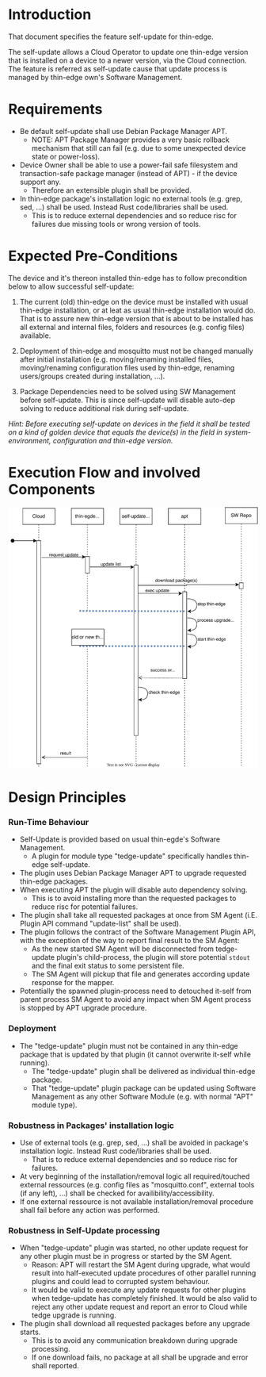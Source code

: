 # Introduction

That document specifies the feature self-update for thin-edge.

The self-update allows a Cloud Operator to update one thin-edge version that is installed on a device to a newer version, via the Cloud connection. The feature is referred as self-update cause that update process is managed by thin-edge own's Software Management.

# Requirements

* Be default self-update shall use Debian Package Manager APT.
  * NOTE: APT Package Manager provides a very basic rollback mechanism that still can fail (e.g. due to some unexpected device state or power-loss).
* Device Owner shall be able to use a power-fail safe filesystem and transaction-safe package manager (instead of APT) - if the device support any.
  * Therefore an extensible plugin shall be provided.
* In thin-edge package's installation logic no external tools (e.g. grep, sed, ...) shall be used. Instead Rust code/libraries shall be used.
  * This is to reduce external dependencies and so reduce risc for failures due missing tools or wrong version of tools.

# Expected Pre-Conditions 

The device and it's thereon installed thin-edge has to follow precondition below to allow successful self-update:

1) The current (old) thin-edge on the device must be installed with usual thin-edge installation, or at leat as usual thin-edge installation would do. That is to assure new thin-edge version that is about to be installed has all external and internal files, folders and resources (e.g. config files) available.
2) Deployment of thin-edge and mosquitto must not be changed manually after initial installation (e.g. moving/renaming installed files, moving/renaming configuration files used by thin-edge, renaming users/groups created during installation, ...).

3) Package Dependencies need to be solved using SW Management before self-update. This is since self-update will disable auto-dep solving to reduce additional risk during self-update.

*Hint: Before executing self-update on devices in the field it shall be tested on a kind of golden device that equals the device(s) in the field in system-environment, configuration and thin-edge version.*


# Execution Flow and involved Components
![Sequence Diagram Update SW-list](images/self-update.drawio.svg)


# Design Principles

### Run-Time Behaviour
* Self-Update is provided based on usual thin-egde's Software Management.
  * A plugin for module type "tedge-update" specifically handles thin-edge self-update.
* The plugin uses Debian Package Manager APT to upgrade requested thin-edge packages.
* When executing APT the plugin will disable auto dependency solving.
  * This is to avoid installing more than the requested packages to reduce risc for potential failures.
* The plugin shall take all requested packages at once from SM Agent (i.E. Plugin API command "update-list" shall be used).
* The plugin follows the contract of the Software Management Plugin API, with the exception of the way to report final result to the SM Agent:
  * As the new started SM Agent will be disconnected from tedge-update plugin's child-process, the plugin will store potential `stdout` and the final exit status to some persistent file.
  * The SM Agent will pickup that file and generates according update response for the mapper.
* Potentially the spawned plugin-process need to detouched it-self from parent process SM Agent to avoid any impact when SM Agent process is stopped by APT upgrade procedure.

### Deployment
* The "tedge-update" plugin must not be contained in any thin-edge package that is updated by that plugin (it cannot overwrite it-self while running).
  * The "tedge-update" plugin shall be delivered as individual thin-edge package.
  * That "tedge-update" plugin package can be updated using Software Management as any other Software Module (e.g. with normal "APT" module type).

### Robustness in Packages' installation logic
* Use of external tools (e.g. grep, sed, ...) shall be avoided in package's installation logic. Instead Rust code/libraries shall be used.
  * That is to reduce external dependencies and so reduce risc for failures.
* At very beginning of the installation/removal logic all required/touched external ressources (e.g. config files as "mosquitto.conf", external tools (if any left), ...) shall be checked for availibility/accessibility.
* If one external ressource is not available installation/removal procedure shall fail before any action was performed.

### Robustness in Self-Update processing
* When "tedge-update" plugin was started, no other update request for any other plugin must be in progress or started by the SM Agent.
  * Reason: APT will restart the SM Agent during upgrade, what would result into half-executed update procedures of other parallel running plugins and could lead to corrupted system behaviour.
  * It would be valid to execute any update requests for other plugins when tedge-update has completely finished. 
    It would be also valid to reject any other update request and report an error to Cloud while tedge upgrade is running. 
* The plugin shall download all requested packages before any upgrade starts.
  * This is to avoid any communication breakdown during upgrade processing.
  * If one download fails, no package at all shall be upgrade and error shall reported.


